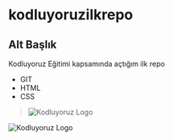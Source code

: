 # kodluyoruzilkrepo
## Alt Başlık
Kodluyoruz Eğitimi kapsamında açtığım ilk repo
- GIT
- HTML
- CSS


> <img src="https://cdn.sanity.io/images/9kdepi1d/production/65c832d202a503b15d99e628f4313782f3ef50db-300x62.png" alt="Kodluyoruz Logo">

![Kodluyoruz Logo](https://cdn.sanity.io/images/9kdepi1d/production/65c832d202a503b15d99e628f4313782f3ef50db-300x62.png)
